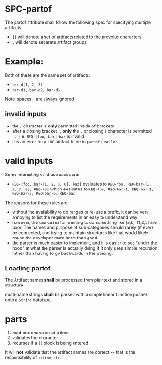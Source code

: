 # SPC-partof
The partof attribute shall follow the following spec for specifying multiple artifacts
- `[]` will denote a set of artifacts related to the prevoius characters
- `,` will denote separate artifact groups

# Example:
Both of these are the same set of artifacts:
- `bar-d[1, 2, 3]`
- `bar-d1, bar-d2, bar-d3`

Note: spaces ` ` are always ignored

## invalid inputs
- the `,` character is **only** permitted inside of brackets
- after a closing bracket `]`, **only** the `,` or closing `]` character is permitted
    - i.e. `REQ-[foo, bar]-baz` is invalid
- it is an error for a `LOC` artifact to be in `partof` (use `loc`)

# valid inputs
Some interesting valid use cases are:
- `REQ-[foo, bar-[1, 2, 3, 6], baz]` evaluates to `REQ-foo, REQ-bar-[1, 2, 3, 6], REQ-baz`
    which evaluates to `REQ-foo, REQ-bar-1, REQ-bar-2, REQ-bar-3, REQ-bar-6, REQ-baz`

The reasons for these rules are:
- without the availability to do ranges or re-use a prefix, it can be very annoying to
    list the requirements in an easy to understand way
- however, the use cases for wanting to do something like [a,b]-[1,2,3] are poor.
    The names and purpose of sub-categories should rarely (if ever) be
    connected, and trying to maintain structures like that would likely cause
    the developer more harm than good.
- the parser is much easier to implement, and it is easier to see "under the hood"
    at what the parser is actually doing if it only uses simple recursion rather than
    having to go backwards in the parsing.

## Loading partof
The Artifact names **shall** be processed from plaintext and stored in a structure

multi-name strings **shall** be parsed with a simple linear function pushes
onto a `String` datatype.

# parts
1. read one character at a time
2. validates the character
3. recurses if a `[]` block is being entered

It will **not** validate that the artifact names are correct -- that is the
responsibility of `::from_str`.
